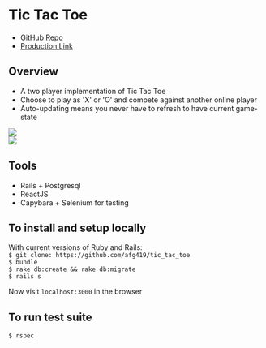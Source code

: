 # Tic Tac Toe

* [GitHub Repo](https://github.com/afg419/tic_tac_toe)  
* [Production Link](https://tic-tac-to-challenge.herokuapp.com/)  

## Overview
  * A two player implementation of Tic Tac Toe
  * Choose to play as 'X' or 'O' and compete against another online player
  * Auto-updating means you never have to refresh to have current game-state

![](http://i.imgur.com/Rr7Qpyp.png)  
![](http://i.imgur.com/N9OaEEY.png)  


## Tools
  * Rails + Postgresql
  * ReactJS
  * Capybara + Selenium for testing

## To install and setup locally
  With current versions of Ruby and Rails:  
  `$ git clone: https://github.com/afg419/tic_tac_toe`  
  `$ bundle`  
  `$ rake db:create && rake db:migrate`  
  `$ rails s`

Now visit `localhost:3000` in the browser

## To run test suite  
  `$ rspec`
